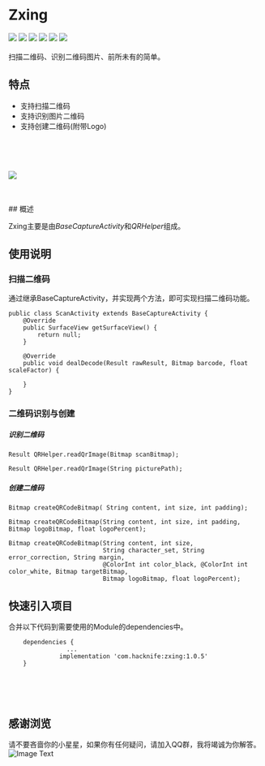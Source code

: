 # Zxing
[![](https://img.shields.io/badge/platform-android-orange.svg)](https://github.com/hacknife) [![](https://img.shields.io/badge/language-java-yellow.svg)](https://github.com/hacknife) [![](https://img.shields.io/badge/jcenter-1.0.5-brightgreen.svg)](http://jcenter.bintray.com/com/hacknife/zxing) [![](https://img.shields.io/badge/build-passing-brightgreen.svg)](https://github.com/hacknife) [![](https://img.shields.io/badge/license-apache--2.0-green.svg)](https://github.com/hacknife) [![](https://img.shields.io/badge/api-19+-green.svg)](https://github.com/hacknife)<br/><br/>
扫描二维码、识别二维码图片、前所未有的简单。

## 特点
* 支持扫描二维码
* 支持识别图片二维码
* 支持创建二维码(附带Logo)
<br/>
<br/>
<br/>

![](https://raw.githubusercontent.com/hacknife/Zxing/master/screenshots.png)

<br/>
<br/>
## 概述

Zxing主要是由*BaseCaptureActivity*和*QRHelper*组成。

## 使用说明

### 扫描二维码

通过继承BaseCaptureActivity，并实现两个方法，即可实现扫描二维码功能。

```
public class ScanActivity extends BaseCaptureActivity {
    @Override
    public SurfaceView getSurfaceView() {
        return null;
    }

    @Override
    public void dealDecode(Result rawResult, Bitmap barcode, float scaleFactor) {

    }
}

```
### 二维码识别与创建
##### 识别二维码
```
Result QRHelper.readQrImage(Bitmap scanBitmap);
```
```
Result QRHelper.readQrImage(String picturePath);
```
##### 创建二维码
```
Bitmap createQRCodeBitmap( String content, int size, int padding);
```
```
Bitmap createQRCodeBitmap(String content, int size, int padding,  Bitmap logoBitmap, float logoPercent);
```
```
Bitmap createQRCodeBitmap(String content, int size,
                          String character_set, String error_correction, String margin,
                          @ColorInt int color_black, @ColorInt int color_white, Bitmap targetBitmap,
                          Bitmap logoBitmap, float logoPercent);
```
## 快速引入项目
合并以下代码到需要使用的Module的dependencies中。
```
	dependencies {
                ...
              implementation 'com.hacknife:zxing:1.0.5'
	}
```
<br><br><br>
## 感谢浏览
请不要吝啬你的小星星，如果你有任何疑问，请加入QQ群，我将竭诚为你解答。
<br>
![Image Text](https://github.com/hacknife/CarouselBanner/blob/master/qq_group.png)
